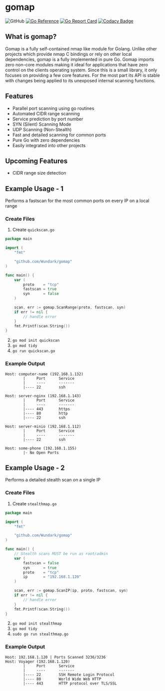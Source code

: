 # gomap

![GitHub](https://img.shields.io/github/license/JustinTimperio/gomap)
[![Go Reference](https://pkg.go.dev/badge/github.com/JustinTimperio/gomap.svg)](https://pkg.go.dev/github.com/JustinTimperio/gomap)
[![Go Report Card](https://goreportcard.com/badge/github.com/JustinTimperio/gomap)](https://goreportcard.com/report/github.com/JustinTimperio/gomap)
[![Codacy Badge](https://app.codacy.com/project/badge/Grade/a338ee8deaad42328d78f98f6e6481a3)](https://www.codacy.com/gh/JustinTimperio/gomap/dashboard?utm_source=github.com&amp;utm_medium=referral&amp;utm_content=JustinTimperio/gomap&amp;utm_campaign=Badge_Grade)

## What is gomap?
Gomap is a fully self-contained nmap like module for Golang. Unlike other projects which provide nmap C bindings or rely on other local dependencies, gomap is a fully implemented in pure Go. Gomap imports zero non-core modules making it ideal for applications that have zero control on the clients operating system. Since this is a small library, it only focuses on providing a few core features. For the most part its API is stable with changes being applied to its unexposed internal scanning functions.


## Features
  - Parallel port scanning using go routines
  - Automated CIDR range scanning
  - Service prediction by port number
  - SYN (Silent) Scanning Mode
  - UDP Scanning (Non-Stealth)
  - Fast and detailed scanning for common ports
  - Pure Go with zero dependencies
  - Easily integrated into other projects

## Upcoming Features
  - CIDR range size detection

## Example Usage - 1
Performs a fastscan for the most common ports on every IP on a local range
### Create Files
 1. Create `quickscan.go`
```go
package main

import (
	"fmt"

	"github.com/Wundark/gomap"
)

func main() {
	var (
		proto    = "tcp"
		fastscan = true
		syn      = false
	)

	scan, err := gomap.ScanRange(proto, fastscan, syn)
	if err != nil {
		// handle error
	}
	fmt.Printf(scan.String())
}
```
 2. `go mod init quickscan`
 3. `go mod tidy`
 4. `go run quickscan.go`

### Example Output

```
Host: computer-name (192.168.1.132)
        |     Port      Service
        |     ----      -------
        |---- 22        ssh
 
Host: server-nginx (192.168.1.143)
        |     Port      Service
        |     ----      -------
        |---- 443       https
        |---- 80        http
        |---- 22        ssh
 
Host: server-minio (192.168.1.112)
        |     Port      Service
        |     ----      -------
        |---- 22        ssh

Host: some-phone (192.168.1.155)
        |- No Open Ports
```

## Example Usage - 2
Performs a detailed stealth scan on a single IP

### Create Files
 1. Create `stealthmap.go`
```go
package main

import (
	"fmt"

	"github.com/Wundark/gomap"
)

func main() {
	// Stealth scans MUST be run as root/admin
	var (
		fastscan = false
		syn      = true
		proto    = "tcp"
		ip       = "192.168.1.120"
	)

	scan, err := gomap.ScanIP(ip, proto, fastscan, syn)
	if err != nil {
		// handle error
	}
	fmt.Printf(scan.String())
}
```
 2. `go mod init stealthmap`
 3. `go mod tidy`
 4. `sudo go run stealthmap.go`

### Example Output

```
Host: 192.168.1.120 | Ports Scanned 3236/3236
Host: Voyager (192.168.1.120)
        |     Port      Service
        |     ----      -------
        |---- 22        SSH Remote Login Protocol
        |---- 80        World Wide Web HTTP
        |---- 443       HTTP protocol over TLS/SSL
```
